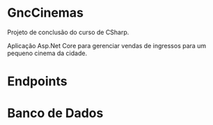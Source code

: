 # GncCinemas
Projeto de conclusão do curso de CSharp.

Aplicação Asp.Net Core para gerenciar vendas de ingressos para um pequeno cinema da cidade.

# Endpoints

# Banco de Dados
